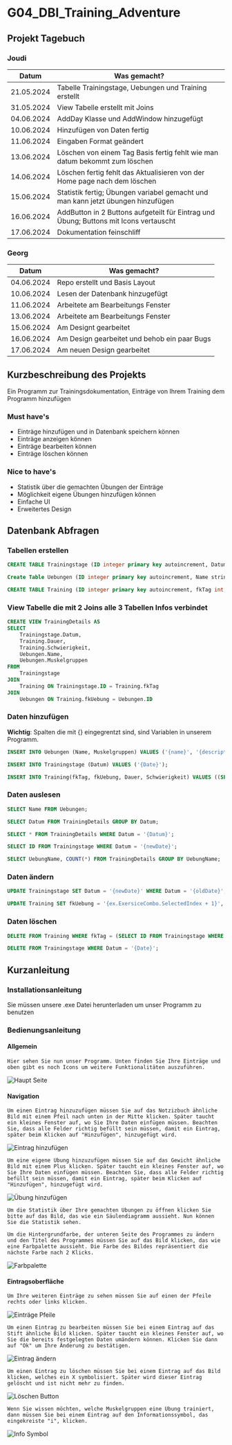 # G04_DBI_Training_Adventure
## Projekt Tagebuch 

### Joudi
| Datum      | Was gemacht?                                                                          |
| ---------- | ------------------------------------------------------------------------------------- |
| 21.05.2024 | Tabelle Trainingstage, Uebungen und Training erstellt                                 |
| 31.05.2024 | View Tabelle erstellt mit Joins                                                       |
| 04.06.2024 | AddDay Klasse und AddWindow hinzugefügt                                               |
| 10.06.2024 | Hinzufügen von Daten fertig                                                           |
| 11.06.2024 | Eingaben Format geändert                                                              |
| 13.06.2024 | Löschen von einem Tag Basis fertig fehlt wie man datum bekommt zum löschen            |
| 14.06.2024 | Löschen fertig fehlt das Aktualisieren von der Home page nach dem löschen             |
| 15.06.2024 | Statistik fertig; Übungen variabel gemacht und man kann jetzt übungen hinzufügen      |
| 16.06.2024 | AddButton in 2 Buttons aufgeteilt für Eintrag und Übung; Buttons mit Icons vertauscht |
| 17.06.2024 | Dokumentation feinschliff                                                             |

### Georg
| Datum      | Was gemacht?                                 |
| ---------- | -------------------------------------------- |
| 04.06.2024 | Repo erstellt und Basis Layout               |
| 10.06.2024 | Lesen der Datenbank hinzugefügt              |
| 11.06.2024 | Arbeitete am Bearbeitungs Fenster            |
| 13.06.2024 | Arbeitete am Bearbeitungs Fenster            |
| 15.06.2024 | Am Designt gearbeitet                        |
| 16.06.2024 | Am Design gearbeitet und behob ein paar Bugs |
| 17.06.2024 | Am neuen Design gearbeitet                   |

## Kurzbeschreibung des Projekts
Ein Programm zur Trainingsdokumentation, Einträge von Ihrem Training dem Programm hinzufügen
### Must have's
- Einträge hinzufügen und in Datenbank speichern können
- Einträge anzeigen können
- Einträge bearbeiten können
- Einträge löschen können
### Nice to have's
- Statistik über die gemachten Übungen der Einträge
- Möglichkeit eigene Übungen hinzufügen können
- Einfache UI
- Erweitertes Design

## Datenbank Abfragen

### Tabellen erstellen
```sql
CREATE TABLE Trainingstage (ID integer primary key autoincrement, Datum date);
```

```sql
Create Table Uebungen (ID integer primary key autoincrement, Name string, Muskelgruppen string);
```

```sql
CREATE TABLE Training (ID integer primary key autoincrement, fkTag int, fkUebung int, Dauer integer, Schwierigkeit integer);
```

### View Tabelle die mit 2 Joins alle 3 Tabellen Infos verbindet
```sql
CREATE VIEW TrainingDetails AS
SELECT
    Trainingstage.Datum,
    Training.Dauer,
    Training.Schwierigkeit,
    Uebungen.Name,
    Uebungen.Muskelgruppen
FROM
    Trainingstage
JOIN
    Training ON Trainingstage.ID = Training.fkTag
JOIN
    Uebungen ON Training.fkUebung = Uebungen.ID
```

### Daten hinzufügen
**Wichtig**: Spalten die mit {} eingegrentzt sind, sind Variablen in unserem Programm.
```sql
INSERT INTO Uebungen (Name, Muskelgruppen) VALUES ('{name}', '{description}');
```
```sql
INSERT INTO Trainingstage (Datum) VALUES ('{Date}');
```
```sql
INSERT INTO Training(fkTag, fkUebung, Dauer, Schwierigkeit) VALUES ((SELECT ID From Trainingstage WHERE Datum = '{Date}'), {Exercise+1}, {Duration}, {Difficulty});
```

### Daten auslesen
```sql
SELECT Name FROM Uebungen;
```
```sql
SELECT Datum FROM TrainingDetails GROUP BY Datum;
```
```sql
SELECT * FROM TrainingDetails WHERE Datum = '{Datum}';
```
```sql
SELECT ID FROM Trainingstage WHERE Datum = '{newDate}';
```
```sql
SELECT UebungName, COUNT(*) FROM TrainingDetails GROUP BY UebungName;
```
### Daten ändern
```sql
UPDATE Trainingstage SET Datum = '{newDate}' WHERE Datum = '{oldDate}';
```
```sql
UPDATE Training SET fkUebung = '{ex.ExersiceCombo.SelectedIndex + 1}', Dauer = '{int.Parse(ex.TimeSpan.Text)}', Schwierigkeit = {ex.DifficultyCombo.SelectedIndex + 1} WHERE  ID = {ex.ID};"
```
### Daten löschen
```sql
DELETE FROM Training WHERE fkTag = (SELECT ID FROM Trainingstage WHERE Datum = '{Date}');
```
```sql
DELETE FROM Trainingstage WHERE Datum = '{Date}';
```

## Kurzanleitung
### Installationsanleitung
Sie müssen unsere .exe Datei herunterladen um unser Programm zu benutzen
### Bedienungsanleitung
#### Allgemein
```answer
Hier sehen Sie nun unser Programm. Unten finden Sie Ihre Einträge und oben gibt es noch Icons um weitere Funktionalitäten auszuführen.
```
![Haupt Seite](Screenshots/Hauptseite.png)
#### Navigation
```answer
Um einen Eintrag hinzuzufügen müssen Sie auf das Notzizbuch ähnliche Bild mit einem Pfeil nach unten in der Mitte klicken. Später taucht ein kleines Fenster auf, wo Sie Ihre Daten einfügen müssen. Beachten Sie, dass alle Felder richtig befüllt sein müssen, damit ein Eintrag, später beim Klicken auf "Hinzufügen", hinzugefügt wird.
```
![Eintrag hinzufügen](Screenshots/EintragHinzufuegen.png)
```answer
Um eine eigene Übung hinzuzufügen müssen Sie auf das Gewicht ähnliche Bild mit einem Plus klicken. Später taucht ein kleines Fenster auf, wo Sie Ihre Daten einfügen müssen. Beachten Sie, dass alle Felder richtig befüllt sein müssen, damit ein Eintrag, später beim Klicken auf "Hinzufügen", hinzugefügt wird.
```
![Übung hinzufügen](Screenshots/UebungHinzufuegen.png)
```answer
Um die Statistik über Ihre gemachten Übungen zu öffnen klicken Sie bitte auf das Bild, das wie ein Säulendiagramm aussieht. Nun können Sie die Statistik sehen.
```

```answer
Um die Hintergrundfarbe, der unteren Seite des Programmes zu ändern und den Titel des Programmes müssen Sie auf das Bild klicken, das wie eine Farbpalette aussieht. Die Farbe des Bildes repräsentiert die nächste Farbe nach 2 Klicks.
```
![Farbpalette](Screenshots/Farbpalette.png)
#### Eintragsoberfläche
```answer
Um Ihre weiteren Einträge zu sehen müssen Sie auf einen der Pfeile rechts oder links klicken.
```
![Einträge Pfeile](Screenshots/EintragPfeile.png)
```answer
Um einen Eintrag zu bearbeiten müssen Sie bei einem Eintrag auf das Stift ähnliche Bild klicken. Später taucht ein kleines Fenster auf, wo Sie die bereits festgelegten Daten umändern können. Klicken Sie dann auf "Ok" um Ihre Änderung zu bestätigen.
```
![Eintrag ändern](Screenshots/EintragAender.png)
```answer
Um einen Eintrag zu löschen müssen Sie bei einem Eintrag auf das Bild klicken, welches ein X symbolisiert. Später wird dieser Eintrag gelöscht und ist nicht mehr zu finden.
```
![Löschen Button](Screenshots/LöschenButton.png)
```answer
Wenn Sie wissen möchten, welche Muskelgruppen eine Übung trainiert, dann müssen Sie bei einem Eintrag auf den Informationssymbol, das eingekreiste "i", klicken.
```
![Info Symbol](Screenshots/InfoSymbol.png)
